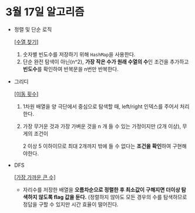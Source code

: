 # 3월 17일 알고리즘

- 정렬 및 단순 로직

  [[수열 찾기]](https://github.com/j096/Algorithm/blob/main/src/sorting/FindingSequence.java)

  1. 숫자별 빈도수를 저장하기 위해 `HashMap`을 사용한다.
  2. 단순 완전 탐색이 아닌(n^2), **가장 작은 수가 원래 수열의 수**인 조건을 추가하고 **빈도수**를 확인하여 반복문을 n번만 반복한다.

  

- 그리디

  [[이동 횟수]](https://github.com/j096/Algorithm/blob/main/src/greedy_algorithm/MovingCount.java)

  1. 1차원 배열을 양 극단에서 중심으로 탐색할 때, left/right 인덱스를 주어서 처리한다.

  2. 가장 무거운 것과 가장 가벼운 것을 n 개 들 수 있는 가정이지만 (2개 이상), 무게의 조건이

     2 이상 5 이하이므로 최대 2개까지 밖에 들 수 없다는 **조건을 확인**하여 구현해야한다.

  

- DFS

  [[가장 가까운 큰 수]](https://github.com/j096/Algorithm/blob/main/src/recursive/dfs/MaxNearestNumber.java)

  - 자리수를 저장한 배열을 **오름차순으로 정렬한 후 최소값이 구해지면 더이상 탐색하지 않도록 flag 값을 둔다.** (정렬하지 않아도 모든 경우의 수를 탐색하므로 정답을 구할 수 있지만 시간 효율이 떨어진다.

    
  
  